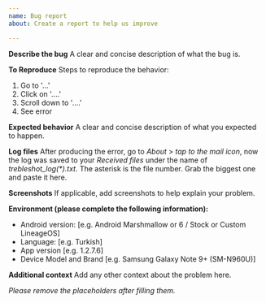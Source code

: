 ```yaml
---
name: Bug report
about: Create a report to help us improve

---
```


**Describe the bug**
A clear and concise description of what the bug is.

**To Reproduce**
Steps to reproduce the behavior:
1. Go to '...'
2. Click on '....'
3. Scroll down to '....'
4. See error

**Expected behavior**
A clear and concise description of what you expected to happen.

**Log files**
After producing the error, go to *About* > *tap to the mail icon*, now the log was saved to your *Received files* under the name of  *trebleshot_log(\*).txt*. The asterisk is the file number. Grab the biggest one and paste it here.

**Screenshots**
If applicable, add screenshots to help explain your problem.

**Environment (please complete the following information):**
 - Android version: [e.g. Android Marshmallow or 6 / Stock or Custom LineageOS]
 - Language: [e.g. Turkish]
 - App version [e.g. 1.2.7.6]
 - Device Model and Brand [e.g. Samsung Galaxy Note 9+ (SM-N960U)]

**Additional context**
Add any other context about the problem here.

*Please remove the placeholders after filling them.*
